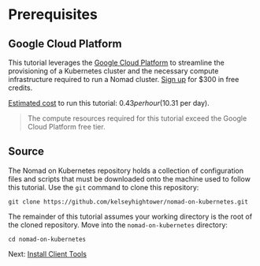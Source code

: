 # Prerequisites

## Google Cloud Platform

This tutorial leverages the [Google Cloud Platform](https://cloud.google.com/) to streamline the provisioning of a Kubernetes cluster and the necessary compute infrastructure required to run a Nomad cluster. [Sign up](https://cloud.google.com/free/) for $300 in free credits.

[Estimated cost](https://cloud.google.com/products/calculator/#id=1dc8801f-7903-432c-8eb3-f3b73b10be4d) to run this tutorial: $0.43 per hour ($10.31 per day).

> The compute resources required for this tutorial exceed the Google Cloud Platform free tier.

## Source

The Nomad on Kubernetes repository holds a collection of configuration files and scripts that must be downloaded onto the machine used to follow this tutorial. Use the `git` command to clone this repository:

```
git clone https://github.com/kelseyhightower/nomad-on-kubernetes.git
```

The remainder of this tutorial assumes your working directory is the root of the cloned repository. Move into the `nomad-on-kubernetes` directory:

```
cd nomad-on-kubernetes
```

Next: [Install Client Tools](02-client-tools.md)
